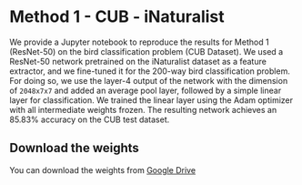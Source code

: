 # Method 1 - CUB - iNaturalist

We provide a Jupyter notebook to reproduce the results for Method 1 (ResNet-50) on the bird classification problem (CUB Dataset). We used a ResNet-50 network pretrained on the iNaturalist dataset as a feature extractor, and we fine-tuned it for the 200-way bird classification problem. For doing so, we use the layer-4 output of the network with the dimension of `2048x7x7` and added an average pool layer, followed by a simple linear layer for classification. We trained the linear layer using the Adam optimizer with all intermediate weights frozen. The resulting network achieves an 85.83% accuracy on the CUB test dataset.

## Download the weights

You can download the weights from [Google Drive](https://drive.google.com/file/d/12jQBvGXXwmh2-HobYZP1mehtMnYgo5pc)